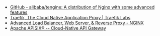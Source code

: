 - [GitHub - alibaba/tengine: A distribution of Nginx with some advanced features](https://github.com/alibaba/tengine)
- [Traefik, The Cloud Native Application Proxy | Traefik Labs](https://traefik.io/traefik/)
- [Advanced Load Balancer, Web Server, & Reverse Proxy - NGINX](https://www.nginx.com/)
- [Apache APISIX® -- Cloud-Native API Gateway](https://apisix.apache.org/)